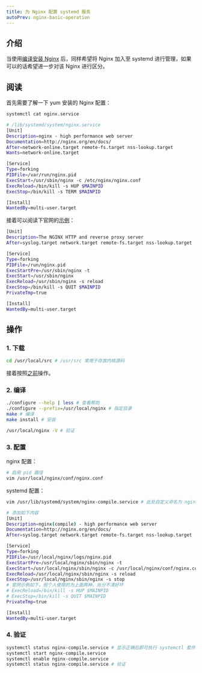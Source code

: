 ```yaml
---
title: 为 Nginx 配置 systemd 服务
autoPrev: nginx-basic-operation
---
```


## 介绍

当使用[编译安装 Nginx](/backend/nginx/install-nginx.html#编译安装) 后，同样希望将 Nginx 加入至 systemd 进行管理，如果可以的话希望进一步对该 Nginx 进行区分。



## 阅读

首先需要了解一下 yum 安装的 Nginx 配置：

```bash
systemctl cat nginx.service

# /lib/systemd/system/nginx.service
[Unit]
Description=nginx - high performance web server
Documentation=http://nginx.org/en/docs/
After=network-online.target remote-fs.target nss-lookup.target
Wants=network-online.target

[Service]
Type=forking
PIDFile=/var/run/nginx.pid
ExecStart=/usr/sbin/nginx -c /etc/nginx/nginx.conf
ExecReload=/bin/kill -s HUP $MAINPID
ExecStop=/bin/kill -s TERM $MAINPID

[Install]
WantedBy=multi-user.target
```

接着可以阅读下官网的[示例](https://www.nginx.com/resources/wiki/start/topics/examples/systemd/)：

```bash
[Unit]
Description=The NGINX HTTP and reverse proxy server
After=syslog.target network.target remote-fs.target nss-lookup.target

[Service]
Type=forking
PIDFile=/run/nginx.pid
ExecStartPre=/usr/sbin/nginx -t
ExecStart=/usr/sbin/nginx
ExecReload=/usr/sbin/nginx -s reload
ExecStop=/bin/kill -s QUIT $MAINPID
PrivateTmp=true

[Install]
WantedBy=multi-user.target
```



## 操作

### 1. 下载

```bash
cd /usr/local/src # /usr/src 常用于存放内核源码
```

接着按照[之前](/backend/nginx/install-nginx.html#_2-下载)操作。

### 2. 编译

```bash
./configure --help | less # 查看帮助
./configure --prefix=/usr/local/nginx # 指定目录
make # 编译
make install # 安装

/usr/local/nginx -V # 验证 
```

### 3. 配置

nginx 配置：

```bash
# 启用 pid 路径
vim /usr/local/nginx/conf/nginx.conf
```

systemd 配置：

```bash
vim /usr/lib/systemd/system/nginx-compile.service # 此处自定义命名为 nginx-compile

# 添加如下内容
[Unit]
Description=nginx(compile) - high performance web server
Documentation=http://nginx.org/en/docs/
After=syslog.target network.target remote-fs.target nss-lookup.target

[Service]
Type=forking
PIDFile=/usr/local/nginx/logs/nginx.pid
ExecStartPre=/usr/local/nginx/sbin/nginx -t
ExecStart=/usr/local/nginx/sbin/nginx -c /usr/local/nginx/conf/nginx.conf
ExecReload=/usr/local/nginx/sbin/nginx -s reload
ExecStop=/usr/local/nginx/sbin/nginx -s stop
# 官网示例如下，但个人使用的为上面两种，尚分不清好坏
# ExecReload=/bin/kill -s HUP $MAINPID
# ExecStop=/bin/kill -s QUIT $MAINPID
PrivateTmp=true

[Install]
WantedBy=multi-user.target
```

### 4. 验证

```bash
systemctl status nginx-compile.service # 显示正确后即可执行 systemctl 套件
systemctl start nginx-compile.service
systemctl enable nginx-compile.service
systemctl status nginx-compile.service # 验证
```

